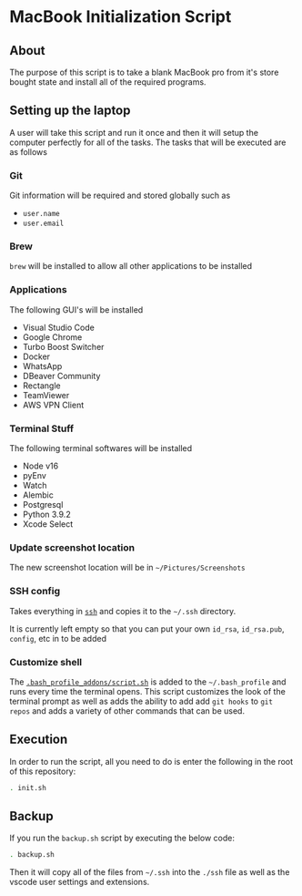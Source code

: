 # MacBook Initialization Script

## About

The purpose of this script is to take a blank MacBook pro from it's store bought state and install all of the required programs.

## Setting up the laptop

A user will take this script and run it once and then it will setup the computer perfectly for all of the tasks. The tasks that will be executed are as follows

### Git

Git information will be required and stored globally such as

- `user.name`
- `user.email`

### Brew

`brew` will be installed to allow all other applications to be installed

### Applications

The following GUI's will be installed

- Visual Studio Code
- Google Chrome
- Turbo Boost Switcher
- Docker
- WhatsApp
- DBeaver Community
- Rectangle
- TeamViewer
- AWS VPN Client

### Terminal Stuff

The following terminal softwares will be installed

- Node v16
- pyEnv
- Watch
- Alembic
- Postgresql
- Python 3.9.2
- Xcode Select

### Update screenshot location

The new screenshot location will be in `~/Pictures/Screenshots`

### SSH config

Takes everything in [`ssh`](ssh) and copies it to the `~/.ssh` directory.

It is currently left empty so that you can put your own `id_rsa`, `id_rsa.pub`, `config`, etc in to be added

### Customize shell

The [`.bash_profile_addons/script.sh`](.bash_profile_addons/script.sh) is added to the `~/.bash_profile` and runs every time the terminal opens. This script customizes the look of the terminal prompt as well as adds the ability to add add `git hooks` to `git repos` and adds a variety of other commands that can be used.

## Execution

In order to run the script, all you need to do is enter the following in the root of this repository:

```sh
. init.sh
```

## Backup

If you run the `backup.sh` script by executing the below code:

```sh
. backup.sh
```

Then it will copy all of the files from `~/.ssh` into the `./ssh` file as well as the vscode user settings and extensions.
